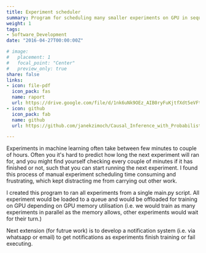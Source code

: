 ```yaml
---
title: Experiment scheduler
summary: Program for scheduling many smaller experiments on GPU in sequence.  
weight: 1
tags:
- Software_Development
date: "2016-04-27T00:00:00Z"

# image:
#   placement: 1
#   focal_point: "Center"
#   preview_only: true
share: false
links:
- icon: file-pdf
  icon_pack: fas
  name: raport
  url: https://drive.google.com/file/d/1nk6uNk9OEz_AIB0ryFuKjtfXdt5eVFtR/view
- icon: github
  icon_pack: fab
  name: github
  url: https://github.com/janekzimoch/Causal_Inference_with_Probabilistic_Modelling/blob/main/L48Project.ipynb

---
```


Experiments in machine learning often take between few minutes to couple of hours. Often you it's hard to predict how long the next experiment will ran for, and you might find yourself checking every couple of minutes if it has finished or not, such that you can start running the next experiment. I found this process of manual experiment scheduling time consuming and frustrating, which kept distracting me from carrying out other work. 

I created this program to ran all experiments from a single main.py script. All experiment would be loaded to a queue and would be offloaded for training on GPU depending on GPU memory utilisation (i.e. we would train as many experiments in parallel as the memory allows, other experiments would wait for their turn.)

Next extension (for futrue work) is to develop a notification system (i.e. via whatsapp or email) to get notifications as experiments finish training or fail executing. 
